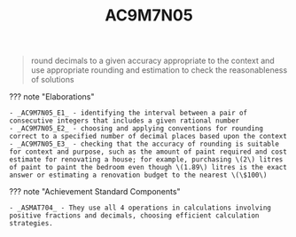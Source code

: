 ﻿---
backlinks:
- title: CSER Number - Content In Action
  url: /sense/Teaching/Mathematics/cser-mooc/cser-cia-number.html
- title: Learning Areas
  url: /sense/Teaching/Curriculum/v9/v9-learning-areas.html
tags: australian-curriculum
title: AC9M7N05
type: note
---
> round decimals to a given accuracy appropriate to the context and use appropriate rounding and estimation to check the reasonableness of solutions

??? note "Elaborations"

	- _AC9M7N05_E1_ - identifying the interval between a pair of consecutive integers that includes a given rational number
	- _AC9M7N05_E2_ - choosing and applying conventions for rounding correct to a specified number of decimal places based upon the context
	- _AC9M7N05_E3_ - checking that the accuracy of rounding is suitable for context and purpose, such as the amount of paint required and cost estimate for renovating a house; for example, purchasing \(2\) litres of paint to paint the bedroom even though \(1.89\) litres is the exact answer or estimating a renovation budget to the nearest \(\$100\)
??? note "Achievement Standard Components"

	- _ASMAT704_ - They use all 4 operations in calculations involving positive fractions and decimals, choosing efficient calculation strategies.